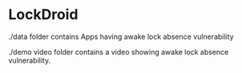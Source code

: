 # LockDroid
./data folder contains Apps having awake lock absence vulnerability

./demo video folder contains a video showing awake lock absence vulnerability.
